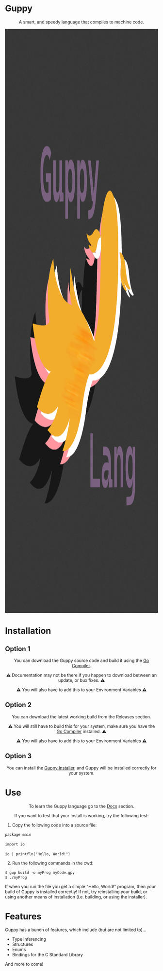 # Guppy

<p align="center">A smart, and speedy language that compiles to machine code.</p>
<img src="logo.png" alt="Guppy Lang Logo" width="1920" height="1920">

# Installation

## Option 1

<div align="center">
You can download the Guppy source code and build it using the
<a href="https://go.dev">Go Compiler</a>.

:warning: Documentation may not be there if you happen to download between an update, or bux fixes. :warning:

:warning: You will also have to add this to your Environment Variables :warning:
</div>  

## Option 2
<div align="center">
You can download the latest working build from the <a href"https://github.com/Kayyo321/Guppy/releases">Releases</a> section.

:warning: You will still have to build this for your system, make sure you have the <a href="https://go.dev">Go Compiler</a> installed. :warning:

:warning: You will also have to add this to your Environment Variables :warning:
</div>

## Option 3
<div align="center">
You can install the <a href="https://google.com">Guppy Installer</a>, and Guppy will be installed correctly for your system.
</div>

# Use

<div align="center">
To learn the Guppy language go to the <a href="https://google.com">Docs</a> section.

If you want to test that your install is working, try the following test:
</div>

1. Copy the following code into a source file:

```
package main

import io

io | printfln("Hello, World!")
```

2. Run the following commands in the cwd:

```
$ gup build -o myProg myCode.gpy
$ ./myProg
```

If when you run the file you get a simple "Hello, World!" program, then your build of Guppy is installed correctly!
If not, try reinstalling your build, or using another means of installation (i.e. building, or using the installer).

# Features

Guppy has a bunch of features, which include (but are not limited to)...

* Type inferencing
* Structures
* Enums
* Bindings for the C Standard Library

And more to come!


